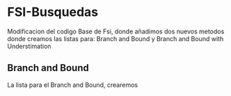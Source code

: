 # FSI-Busquedas
Modificacion del codigo Base de Fsi, donde añadimos dos nuevos metodos donde creamos las listas para: Branch and Bound y Branch and Bound with Understimation


## Branch and Bound
La lista para el Branch and Bound, crearemos 

